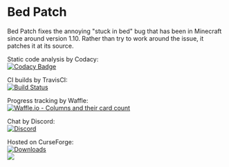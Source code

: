 # Bed Patch

Bed Patch fixes the annoying "stuck in bed" bug that has been in Minecraft since around version 1.10. Rather than try to work around the issue, it patches it at its source.

Static code analysis by Codacy:  
[![Codacy Badge](https://img.shields.io/codacy/grade/524490217a7041dea35d8f334155ea59/master.svg)](https://www.codacy.com/app/Mordenkainen/BedPatch?utm_source=github.com&amp;utm_medium=referral&amp;utm_content=Mordenkainen/BedPatch&amp;utm_campaign=Badge_Grade;bid=6659455)

CI builds by TravisCI:  
[![Build Status](https://travis-ci.org/Mordenkainen/BedPatch.svg?branch=master)](https://travis-ci.org/Mordenkainen/BedPatch)

Progress tracking by Waffle:  
[![Waffle.io - Columns and their card count](https://badge.waffle.io/Mordenkainen/BedPatch.svg?columns=all)](https://waffle.io/Mordenkainen/BedPatch)

Chat by Discord:  
[![Discord](https://img.shields.io/discord/220895975579975680.svg)](https://discord.gg/TaaPBCj)

Hosted on CurseForge:  
[![Downloads](http://cf.way2muchnoise.eu/bed-patch.svg)](https://minecraft.curseforge.com/projects/bed-patch)  
[![](http://cf.way2muchnoise.eu/versions/bed-patch.svg)](https://minecraft.curseforge.com/projects/bed-patch)